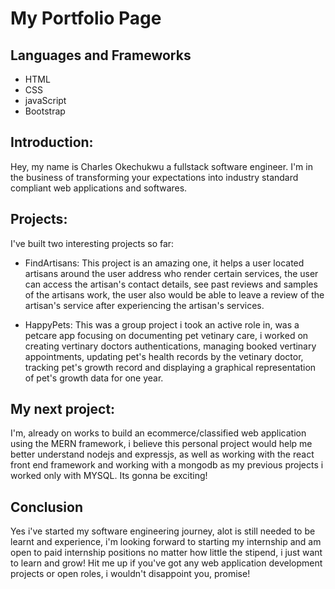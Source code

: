 # My Portfolio Page

## Languages and Frameworks
- HTML
- CSS
- javaScript
- Bootstrap


## Introduction:
Hey, my name is Charles Okechukwu a fullstack software engineer. I'm in the business of transforming your expectations into industry standard compliant web applications and softwares.

## Projects:
I've built two interesting projects so far:
- FindArtisans:
This project is an amazing one, it helps a user located artisans around the user address who render certain services, the user can access the artisan's contact details, see past reviews and samples of the artisans work, the user also would be able to leave a review of the artisan's service after experiencing the artisan's services.

- HappyPets:
This was a group project i took an active role in, was a petcare app focusing on documenting pet vetinary care, i worked on creating vertinary doctors authentications, managing booked vertinary appointments, updating pet's health records by the vetinary doctor, tracking pet's growth record and displaying a graphical representation of pet's growth data for one year.

## My next project:
I'm, already on works to build an ecommerce/classified web application using the MERN framework, i believe this personal project would help me better understand nodejs and expressjs, as well as working with the react front end framework and working with a mongodb as my previous projects i worked only with MYSQL. Its gonna be exciting!


## Conclusion
Yes i've started my software engineering journey, alot is still needed to be learnt and experience, i'm looking forward to starting my internship and am open to paid internship positions no matter how little the stipend, i just want to learn and grow! Hit me up if you've got any web application development projects or open roles, i wouldn't disappoint you, promise!